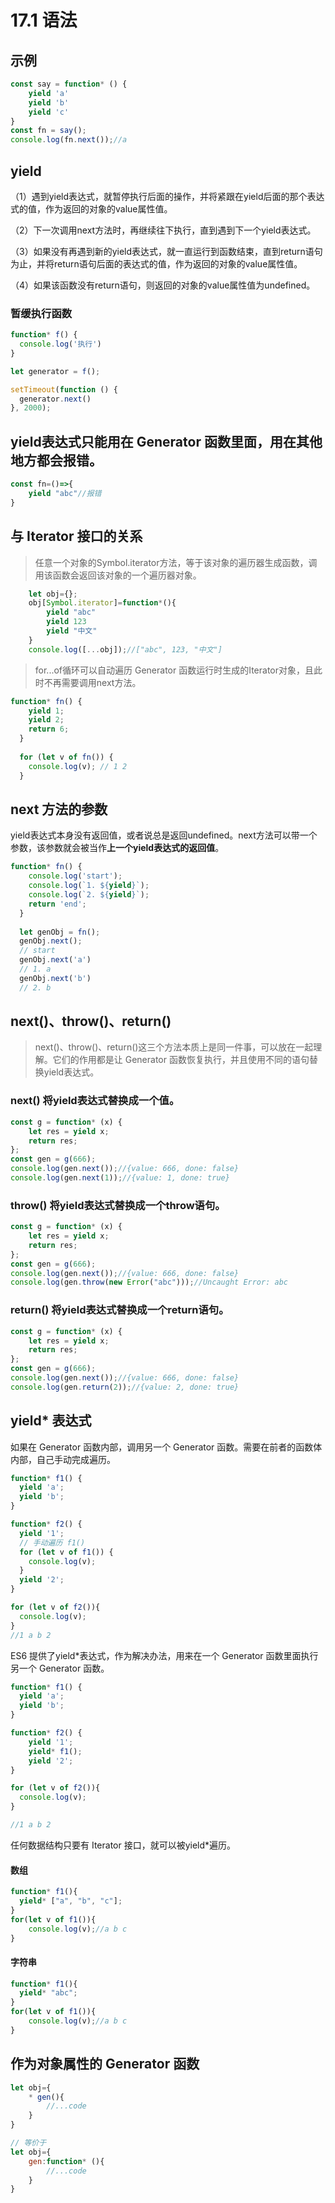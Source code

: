 # 17.1 语法

## 示例
```js
const say = function* () {
    yield 'a'
    yield 'b'
    yield 'c'
}
const fn = say();
console.log(fn.next());//a
```
## yield

（1）遇到yield表达式，就暂停执行后面的操作，并将紧跟在yield后面的那个表达式的值，作为返回的对象的value属性值。

（2）下一次调用next方法时，再继续往下执行，直到遇到下一个yield表达式。

（3）如果没有再遇到新的yield表达式，就一直运行到函数结束，直到return语句为止，并将return语句后面的表达式的值，作为返回的对象的value属性值。

（4）如果该函数没有return语句，则返回的对象的value属性值为undefined。

### 暂缓执行函数
```js
function* f() {
  console.log('执行')
}

let generator = f();

setTimeout(function () {
  generator.next()
}, 2000);
```

## yield表达式只能用在 Generator 函数里面，用在其他地方都会报错。
```js
const fn=()=>{
    yield "abc"//报错
}
```

## 与 Iterator 接口的关系
>任意一个对象的Symbol.iterator方法，等于该对象的遍历器生成函数，调用该函数会返回该对象的一个遍历器对象。

```js
    let obj={};
    obj[Symbol.iterator]=function*(){
        yield "abc"
        yield 123
        yield "中文"
    }
    console.log([...obj]);//["abc", 123, "中文"]
```

>for...of循环可以自动遍历 Generator 函数运行时生成的Iterator对象，且此时不再需要调用next方法。

```js
function* fn() {
    yield 1;
    yield 2;
    return 6;
  }
  
  for (let v of fn()) {
    console.log(v); // 1 2
  }
```

## next 方法的参数 
yield表达式本身没有返回值，或者说总是返回undefined。next方法可以带一个参数，该参数就会被当作**上一个yield表达式的返回值**。

```js
function* fn() {
    console.log('start');
    console.log(`1. ${yield}`);
    console.log(`2. ${yield}`);
    return 'end';
  }
  
  let genObj = fn();
  genObj.next();
  // start
  genObj.next('a')
  // 1. a
  genObj.next('b')
  // 2. b
```

## next()、throw()、return() 
>next()、throw()、return()这三个方法本质上是同一件事，可以放在一起理解。它们的作用都是让 Generator 函数恢复执行，并且使用不同的语句替换yield表达式。
### next() 将yield表达式替换成一个值。
```js
const g = function* (x) {
    let res = yield x;
    return res;
};
const gen = g(666);
console.log(gen.next());//{value: 666, done: false}
console.log(gen.next(1));//{value: 1, done: true}
```

### throw() 将yield表达式替换成一个throw语句。

```js
const g = function* (x) {
    let res = yield x;
    return res;
};
const gen = g(666);
console.log(gen.next());//{value: 666, done: false}
console.log(gen.throw(new Error("abc")));//Uncaught Error: abc
```

### return() 将yield表达式替换成一个return语句。

```js
const g = function* (x) {
    let res = yield x;
    return res;
};
const gen = g(666);
console.log(gen.next());//{value: 666, done: false}
console.log(gen.return(2));//{value: 2, done: true}
```

## yield* 表达式
如果在 Generator 函数内部，调用另一个 Generator 函数。需要在前者的函数体内部，自己手动完成遍历。
```js
function* f1() {
  yield 'a';
  yield 'b';
}

function* f2() {
  yield '1';
  // 手动遍历 f1()
  for (let v of f1()) {
    console.log(v);
  }
  yield '2';
}

for (let v of f2()){
  console.log(v);
}
//1 a b 2
```

ES6 提供了yield*表达式，作为解决办法，用来在一个 Generator 函数里面执行另一个 Generator 函数。
```js
function* f1() {
  yield 'a';
  yield 'b';
}

function* f2() {
    yield '1';
    yield* f1();
    yield '2';
}

for (let v of f2()){
  console.log(v);
}

//1 a b 2
```

任何数据结构只要有 Iterator 接口，就可以被yield*遍历。
#### 数组
```js
function* f1(){
  yield* ["a", "b", "c"];
}
for(let v of f1()){
    console.log(v);//a b c
}
```

#### 字符串

```js
function* f1(){
  yield* "abc";
}
for(let v of f1()){
    console.log(v);//a b c
}
```

## 作为对象属性的 Generator 函数
```js
let obj={
    * gen(){
        //...code
    }
}

// 等价于
let obj={
    gen:function* (){
        //...code
    }
}
```